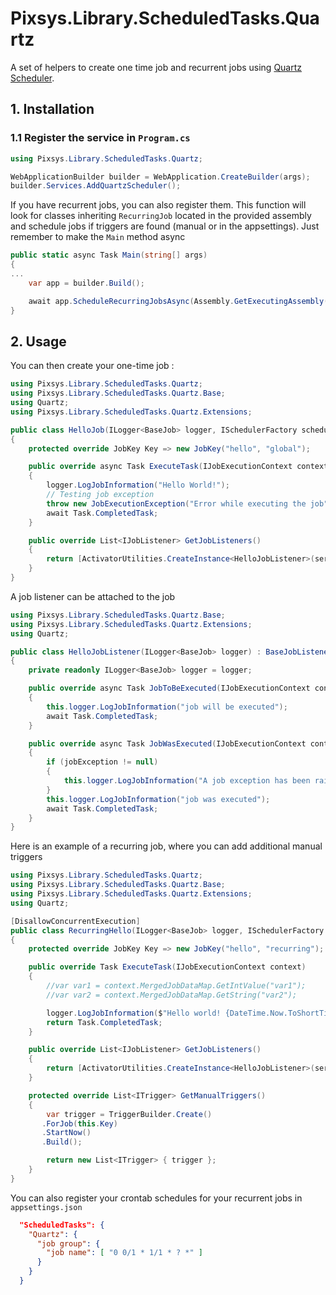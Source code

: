 # Pixsys.Library.ScheduledTasks.Quartz

A set of helpers to create one time job and recurrent jobs using [Quartz Scheduler](https://www.quartz-scheduler.net).

## 1. Installation

### 1.1 Register the service in `Program.cs`

```csharp
using Pixsys.Library.ScheduledTasks.Quartz;

WebApplicationBuilder builder = WebApplication.CreateBuilder(args);
builder.Services.AddQuartzScheduler();
```

If you have recurrent jobs, you can also register them. This function will look for classes inheriting `RecurringJob` located in the provided assembly and schedule jobs if triggers are found (manual or in the appsettings). Just remember to make the `Main` method async

```csharp
public static async Task Main(string[] args)
{
...
    var app = builder.Build();

    await app.ScheduleRecurringJobsAsync(Assembly.GetExecutingAssembly());
}
```

## 2. Usage

You can then create your one-time job :

```csharp
using Pixsys.Library.ScheduledTasks.Quartz;
using Pixsys.Library.ScheduledTasks.Quartz.Base;
using Quartz;
using Pixsys.Library.ScheduledTasks.Quartz.Extensions;

public class HelloJob(ILogger<BaseJob> logger, ISchedulerFactory schedulerFactory, IServiceProvider serviceProvider) : OneTimeJob(logger, schedulerFactory)
{
    protected override JobKey Key => new JobKey("hello", "global");

    public override async Task ExecuteTask(IJobExecutionContext context)
    {
        logger.LogJobInformation("Hello World!");
        // Testing job exception
        throw new JobExecutionException("Error while executing the job");
        await Task.CompletedTask;
    }

    public override List<IJobListener> GetJobListeners()
    {
        return [ActivatorUtilities.CreateInstance<HelloJobListener>(serviceProvider)];
    }
}

```

A job listener can be attached to the job
```csharp
using Pixsys.Library.ScheduledTasks.Quartz.Base;
using Pixsys.Library.ScheduledTasks.Quartz.Extensions;
using Quartz;

public class HelloJobListener(ILogger<BaseJob> logger) : BaseJobListener(logger)
{
    private readonly ILogger<BaseJob> logger = logger;

    public override async Task JobToBeExecuted(IJobExecutionContext context, CancellationToken cancellationToken = default)
    {
        this.logger.LogJobInformation("job will be executed");
        await Task.CompletedTask;
    }

    public override async Task JobWasExecuted(IJobExecutionContext context, JobExecutionException? jobException, CancellationToken cancellationToken = default)
    {
        if (jobException != null)
        {
            this.logger.LogJobInformation("A job exception has been raised");
        }
        this.logger.LogJobInformation("job was executed");
        await Task.CompletedTask;
    }
}
```

Here is an example of a recurring job, where you can add additional manual triggers

```csharp
using Pixsys.Library.ScheduledTasks.Quartz;
using Pixsys.Library.ScheduledTasks.Quartz.Base;
using Pixsys.Library.ScheduledTasks.Quartz.Extensions;
using Quartz;

[DisallowConcurrentExecution]
public class RecurringHello(ILogger<BaseJob> logger, ISchedulerFactory schedulerFactory, IConfiguration config, IServiceProvider serviceProvider) : RecurringJob(logger, schedulerFactory, config)
{
    protected override JobKey Key => new JobKey("hello", "recurring");

    public override Task ExecuteTask(IJobExecutionContext context)
    {
        //var var1 = context.MergedJobDataMap.GetIntValue("var1");
        //var var2 = context.MergedJobDataMap.GetString("var2");

        logger.LogJobInformation($"Hello world! {DateTime.Now.ToShortTimeString()}");
        return Task.CompletedTask;
    }

    public override List<IJobListener> GetJobListeners()
    {
        return [ActivatorUtilities.CreateInstance<HelloJobListener>(serviceProvider)];
    }

    protected override List<ITrigger> GetManualTriggers()
    {
        var trigger = TriggerBuilder.Create()
       .ForJob(this.Key)
       .StartNow()
       .Build();

        return new List<ITrigger> { trigger };
    }
}
```

You can also register your crontab schedules for your recurrent jobs in `appsettings.json`

```json
  "ScheduledTasks": {
    "Quartz": {
      "job group": {
        "job name": [ "0 0/1 * 1/1 * ? *" ]
      }
    }
  }     
```